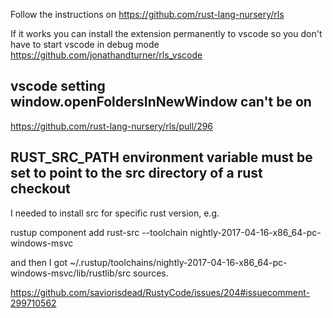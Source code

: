 Follow the instructions on https://github.com/rust-lang-nursery/rls

If it works you can install the extension permanently to vscode so you don't have to start vscode in debug mode https://github.com/jonathandturner/rls_vscode

## vscode setting window.openFoldersInNewWindow can't be on

https://github.com/rust-lang-nursery/rls/pull/296

## RUST_SRC_PATH environment variable must be set to point to the src directory of a rust checkout

I needed to install src for specific rust version, e.g.

rustup component add rust-src --toolchain nightly-2017-04-16-x86_64-pc-windows-msvc

and then I got ~/.rustup/toolchains/nightly-2017-04-16-x86_64-pc-windows-msvc/lib/rustlib/src sources.

https://github.com/saviorisdead/RustyCode/issues/204#issuecomment-299710562
